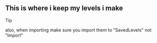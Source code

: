 ## This is where i keep my levels i make
> [!TIP]
> also, when importing make sure you import them to "SavedLevels" not "Import"
